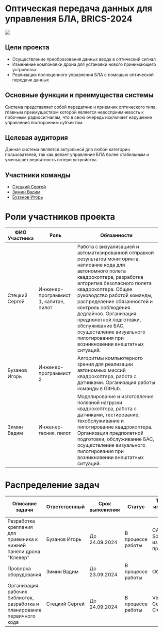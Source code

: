 # Оптическая передача данных для управления БЛА, BRICS-2024
![](https://sng-atom.mephi.ru/wp-content/uploads/2021/07/CVoVjrDU8AIUR3I.jpg)

## Цели проекта
+ Осуществление преобразования данных ввода в оптический сигнал
+ Изменение компоновки дрона для установки нового принимающего устройства
+ Реализация полноценного управления БЛА с помощью оптической передачи данных
## Основные функции и преимущества системы
Система представляет собой передатчик и приемник оптического типа, главным преимуществом которой является невосприимчевость к побочным
радиосигналам, что в свою очередь исключает нарушение управления посторонним субъектом.
## Целевая аудитория
Данная система является актуальной для любой категории пользователей, так как делает управление БЛА более стабильным и уменьшает вероятность потери устройства.
## Участники команды
+ [Стецкий Сергей](@Stinger_insane)
+ [Зимин Вадим](@VKzhuk)
+ [Бузанов Игорь](@accelerationaltrolge)


Роли участников проекта
==========================

| ФИО Участника | Роль | Обязанности |
| --- | --- | --- |
| Стецкий Сергей | Инженер-программист 1, капитан, пилот | Работа с визуализацией и автоматизированной отправкой результатов мониторинга, написание кода для автономного полета квадрокоптера, разработка алгоритма безопасного полета квадрокоптера. Общее руководство работой команды, распределение обязанностей и контроль соблюдения дедлайнов. Организация предполетной подготовки, обслуживание БАС, осуществление визуального пилотирования при возникновении внештатных ситуаций. |
| Бузанов Игорь | Инженер-программист 2 | Алгоритмы компьютерного зрения для реализации автономных миссий квадрокоптера, работа с датчиками. Организация работы команды в GitHub. |
| Зимин Вадим | Инженер-техник, пилот | Моделирование и изготовление полезной нагрузки квадрокоптера, работа с датчиками, тестирование, техобслуживание и пилотирование квадрокоптера. Организация предполетной подготовки, обслуживание БАС, осуществление визуального пилотирования при возникновении внештатных ситуаций. |

Распределение задач
=====================

| Описание задачи | Ответственный | Срок выполнения | Статус | Технологии/инструменты/ПО |
| --- | --- | --- | --- | --- |
| Разработка крепления для приемника к нижней панели дрона "Клевер" | Бузанов Игорь | До 24.09.2024 | В процессе работы | САПР Solidworks, измерительные приборы |
| Проверка оборудования | Зимин Вадим | До 23.09.2024 | В процессе работы | Оборудование |
| Организация рабочих библиотек, разработка и планирование первичного кода | Стецкий Сергей | До 24.09.2024 | В процессе работы | Visual Studio Code, ЯП: С, C++, Python |

